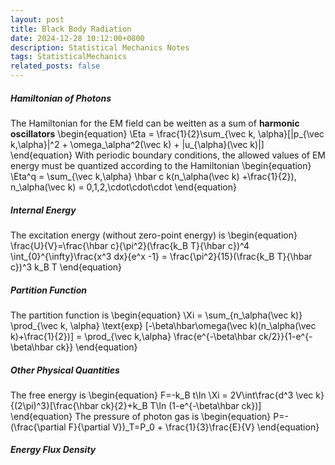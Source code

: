 ```yaml
---
layout: post
title: Black Body Radiation
date: 2024-12-28 10:12:00+0800
description: Statistical Mechanics Notes 
tags: StatisticalMechanics
related_posts: false
---
```


##### Hamiltonian of Photons
The Hamiltonian for the EM field can be weitten as a sum of **harmonic oscillators**
\begin{equation}
\Eta = \frac{1}{2}\sum_{\vec k, \alpha}[|p_{\vec k,\alpha}|^2 + \omega_\alpha^2(\vec k) + |u_{\alpha}(\vec k)|]
\end{equation}
With periodic boundary conditions, the allowed values of EM energy must be quantized according to the Hamiltonian
\begin{equation}
\Eta^q = \sum_{\vec k,\alpha} \hbar c k(n_\alpha(\vec k) +\frac{1}{2}), n_\alpha(\vec k) = 0,1,2,\cdot\cdot\cdot
\end{equation}
##### Internal Energy
The excitation energy (without zero-point energy) is
\begin{equation}
\frac{U}{V}=\frac{\hbar c}{\pi^2}(\frac{k_B T}{\hbar c})^4 \int_{0}^{\infty}\frac{x^3 dx}{e^x -1} = \frac{\pi^2}{15}(\frac{k_B T}{\hbar c})^3 k_B T
\end{equation}
##### Partition Function
The partition function is
\begin{equation}
\Xi = \sum_{n_\alpha(\vec k)} \prod_{\vec k, \alpha} \text{exp} [-\beta\hbar\omega(\vec k)(n_\alpha(\vec k)+\frac{1}{2})] = \prod_{\vec k,\alpha} \frac{e^{-\beta\hbar ck/2}}{1-e^{-\beta\hbar ck}}
\end{equation}
##### Other Physical Quantities
The free energy is
\begin{equation}
F=-k_B t\ln \Xi = 2V\int\frac{d^3 \vec k}{(2\pi)^3}[\frac{\hbar ck}{2}+k_B T\ln (1-e^{-\beta\hbar ck})]
\end{equation}
The pressure of photon gas is
\begin{equation}
P=-(\frac{\partial F}{\partial V})_T=P_0 + \frac{1}{3}\frac{E}{V}
\end{equation}
##### Energy Flux Density
